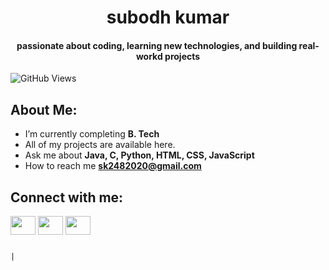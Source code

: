 <h1 align="center"> subodh kumar</h1>
<h4 align="center">passionate about coding, learning new technologies, and building real-workd projects</h4>

![GitHub Views](https://komarev.com/ghpvc/?username=subodhkumar2732&color=red)

## About Me:

- I’m currently completing **B. Tech**
- All of my projects are available here.
- Ask me about **Java, C, Python, HTML, CSS, JavaScript**
- How to reach me **sk2482020@gmail.com**



## Connect with me:
<p align="left">
<a href="https://leetcode.com/u/Subodh_2482020/" target="blank"><img align="center" src="https://raw.githubusercontent.com/rahuldkjain/github-profile-readme-generator/master/src/images/icons/Social/leet-code.svg" height="30" width="40" /></a>
<a href="https://www.linkedin.com/in/subodh-kumar-510589259/" target="blank"><img align="center" src="https://raw.githubusercontent.com/rahuldkjain/github-profile-readme-generator/master/src/images/icons/Social/linked-in-alt.svg" height="30" width="40" /></a>
<a href="https://www.instagram.com/subodhkumar2732?igsh=MThvazY5dHBhOHU4aA==" target="blank"><img align="center" src="https://raw.githubusercontent.com/rahuldkjain/github-profile-readme-generator/master/src/images/icons/Social/instagram.svg" height="30" width="40" /></a>

</p>

                                                                                                   |



